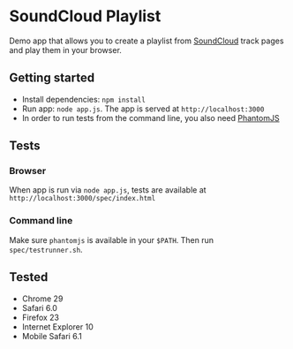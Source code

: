 # SoundCloud Playlist #

Demo app that allows you to create a playlist from [SoundCloud](https://soundcloud.com) track pages and play them in your browser.

## Getting started ##

- Install dependencies: `npm install`
- Run app: `node app.js`. The app is served at `http://localhost:3000`
- In order to run tests from the command line, you also need [PhantomJS](http://phantomjs.org/download.html)

## Tests ##

### Browser ###

When app is run via `node app.js`, tests are available at `http://localhost:3000/spec/index.html`


### Command line ###

Make sure `phantomjs` is available in your `$PATH`. Then run `spec/testrunner.sh`.


## Tested ##

 - Chrome 29
 - Safari 6.0
 - Firefox 23
 - Internet Explorer 10
 - Mobile Safari 6.1
